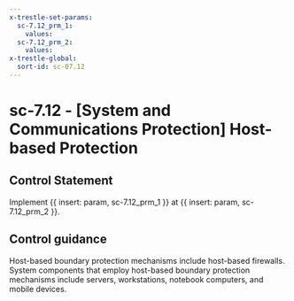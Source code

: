 ```yaml
---
x-trestle-set-params:
  sc-7.12_prm_1:
    values:
  sc-7.12_prm_2:
    values:
x-trestle-global:
  sort-id: sc-07.12
---
```


# sc-7.12 - \[System and Communications Protection\] Host-based Protection

## Control Statement

Implement {{ insert: param, sc-7.12_prm_1 }} at {{ insert: param, sc-7.12_prm_2 }}.

## Control guidance

Host-based boundary protection mechanisms include host-based firewalls. System components that employ host-based boundary protection mechanisms include servers, workstations, notebook computers, and mobile devices.
